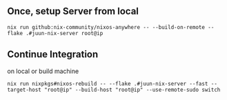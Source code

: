 ## Once, setup Server from local
``` shell
nix run github:nix-community/nixos-anywhere -- --build-on-remote --flake .#juun-nix-server root@ip
```

## Continue Integration

on local or build machine
``` shell
nix run nixpkgs#nixos-rebuild -- --flake .#juun-nix-server --fast --target-host "root@ip" --build-host "root@ip" --use-remote-sudo switch
```
